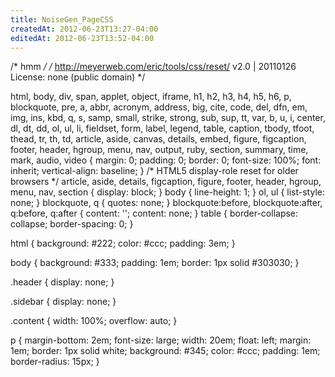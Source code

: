 ```yaml
---
title: NoiseGen_PageCSS
createdAt: 2012-06-23T13:27-04:00
editedAt: 2012-06-23T13:52-04:00
---
```


/* hmm */
/* http://meyerweb.com/eric/tools/css/reset/ 
   v2.0 | 20110126
   License: none (public domain)
*/

html, body, div, span, applet, object, iframe,
h1, h2, h3, h4, h5, h6, p, blockquote, pre,
a, abbr, acronym, address, big, cite, code,
del, dfn, em, img, ins, kbd, q, s, samp,
small, strike, strong, sub, sup, tt, var,
b, u, i, center,
dl, dt, dd, ol, ul, li,
fieldset, form, label, legend,
table, caption, tbody, tfoot, thead, tr, th, td,
article, aside, canvas, details, embed, 
figure, figcaption, footer, header, hgroup, 
menu, nav, output, ruby, section, summary,
time, mark, audio, video {
	margin: 0;
	padding: 0;
	border: 0;
	font-size: 100%;
	font: inherit;
	vertical-align: baseline;
}
/* HTML5 display-role reset for older browsers */
article, aside, details, figcaption, figure, 
footer, header, hgroup, menu, nav, section {
	display: block;
}
body {
	line-height: 1;
}
ol, ul {
	list-style: none;
}
blockquote, q {
	quotes: none;
}
blockquote:before, blockquote:after,
q:before, q:after {
	content: '';
	content: none;
}
table {
	border-collapse: collapse;
	border-spacing: 0;
}

html {
  background: #222;
  color: #ccc;
  padding: 3em;
}

body {
  background: #333;
  padding: 1em;
  border: 1px solid #303030;
}

.header { 
  display: none;
}

.sidebar {
  display: none;
}

.content {
  width: 100%;
  overflow: auto;
}

p {
  margin-bottom: 2em;
  font-size: large;
  width: 20em;
  float: left;
  margin: 1em;
  border: 1px solid white;
  background: #345;
  color: #ccc;
  padding: 1em;
  border-radius: 15px;
}

